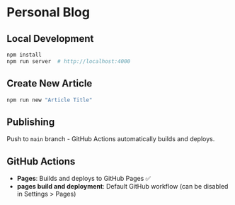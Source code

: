 # Personal Blog

## Local Development
```bash
npm install
npm run server  # http://localhost:4000
```

## Create New Article
```bash
npm run new "Article Title"
```

## Publishing
Push to `main` branch - GitHub Actions automatically builds and deploys.

## GitHub Actions
- **Pages**: Builds and deploys to GitHub Pages ✅
- **pages build and deployment**: Default GitHub workflow (can be disabled in Settings > Pages)
